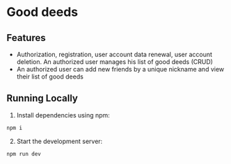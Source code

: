 # Good deeds

## Features

- Authorization, registration, user account data renewal, user account deletion. An authorized user manages his list of good deeds (CRUD)
- An authorized user can add new friends by a unique nickname and view their list of good deeds

## Running Locally

1. Install dependencies using npm:
```sh
npm i
```

2. Start the development server:
```sh
npm run dev
```

